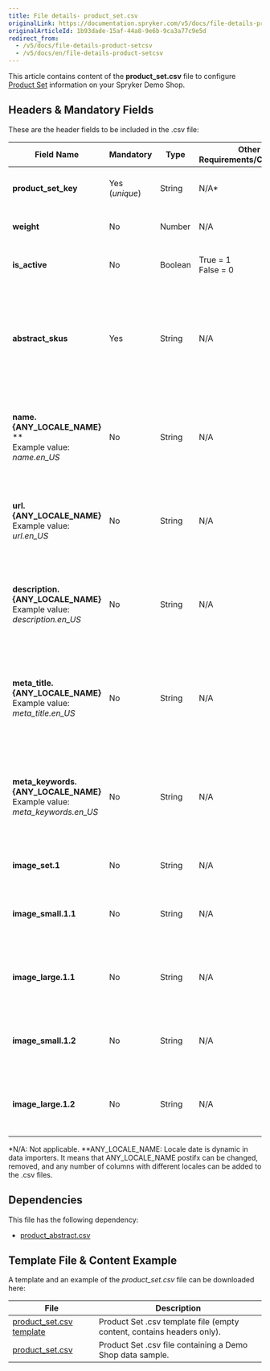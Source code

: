 ```yaml
---
title: File details- product_set.csv
originalLink: https://documentation.spryker.com/v5/docs/file-details-product-setcsv
originalArticleId: 1b93dade-15af-44a8-9e6b-9ca3a77c9e5d
redirect_from:
  - /v5/docs/file-details-product-setcsv
  - /v5/docs/en/file-details-product-setcsv
---
```


This article contains content of the **product_set.csv** file to configure [Product Set](/docs/scos/dev/features/202005.0/product-information-management/product-set.html) information on your Spryker Demo Shop.

## Headers & Mandatory Fields 
These are the header fields to be included in the .csv file:

| Field Name | Mandatory | Type | Other Requirements/Comments | Description |
| --- | --- | --- | --- | --- |
| **product_set_key** | Yes (*unique*) | String |N/A* | Key identifier of the product set. |
| **weight** | No | Number |N/A | Weight of the product set. |
| **is_active** | No | Boolean |True = 1<br>False = 0 | Indicates if the product set is active or not. |
| **abstract_skus** | Yes | String |N/A | String containing SKUs of the abstract products, separate by comas, which are part of the product set. |
| **name.{ANY_LOCALE_NAME}** **<br>Example value: *name.en_US* | No | String |N/A |Name of the product set, translated in the specified locale (US for our example).  |
| **url.{ANY_LOCALE_NAME}**<br>Example value: *url.en_US* | No | String |N/A | URL of the product set, used in the specified locale (US for our example). |
| **description.{ANY_LOCALE_NAME}**<br>Example value: *description.en_US* | No | String |N/A | Description of the product set, translated in the specified locale (US for our example). |
| **meta_title.{ANY_LOCALE_NAME}**<br>Example value: *meta_title.en_US* | No | String |N/A |Meta data title of the product set, translated in the specified locale (US for our example).  |
| **meta_keywords.{ANY_LOCALE_NAME}**<br>Example value: *meta_keywords.en_US*  | No | String |N/A | Meta data keywords of the product set, translated in the specified locale (US for our example).|
| **image_set.1** | No | String |N/A | Image of the product set. |
| **image_small.1.1** | No | String |N/A | Small image of the first product of the product set. |
| **image_large.1.1** | No | String |N/A | Large image of the first product of the product set. |
| **image_small.1.2** | No | String |N/A |	Small image of the second product of the product set.  |
| **image_large.1.2** | No | String |N/A | Large image of the second product of the product set. |
*N/A: Not applicable.
**ANY_LOCALE_NAME: Locale date is dynamic in data importers. It means that ANY_LOCALE_NAME postifx can be changed, removed, and any number of columns with different locales can be added to the .csv files.

## Dependencies

This file has the following dependency:
*    [product_abstract.csv](/docs/scos/dev/data-import/{{page.version}}/data-import-categories/catalog-setup/products/file-details-product-abstract.csv.html)

## Template File & Content Example
A template and an example of the *product_set.csv*  file can be downloaded here:

| File | Description |
| --- | --- |
| [product_set.csv template](https://spryker.s3.eu-central-1.amazonaws.com/docs/Developer+Guide/Back-End/Data+Manipulation/Data+Ingestion/Data+Import/Data+Import+Categories/Merchandising+Setup/Product+Merchandising/Template+product_set.csv) | Product Set .csv template file (empty content, contains headers only). |
| [product_set.csv](https://spryker.s3.eu-central-1.amazonaws.com/docs/Developer+Guide/Back-End/Data+Manipulation/Data+Ingestion/Data+Import/Data+Import+Categories/Merchandising+Setup/Product+Merchandising/product_set.csv) | Product Set .csv file containing a Demo Shop data sample. |
